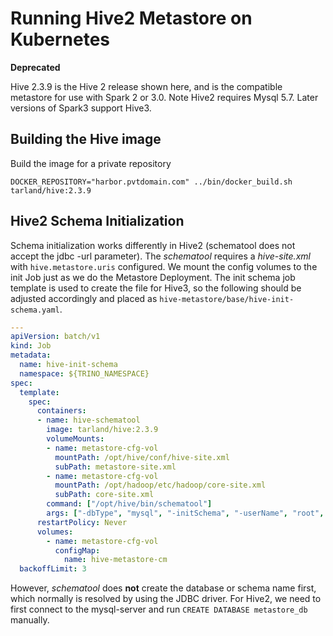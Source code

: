 
Running Hive2 Metastore on Kubernetes
=====================================
 **Deprecated**

Hive 2.3.9 is the Hive 2 release shown here, and is the compatible metastore 
for use with Spark 2 or 3.0. Note Hive2 requires Mysql 5.7. 
Later versions of Spark3 support Hive3.


## Building the Hive image

Build the image for a private repository
```
DOCKER_REPOSITORY="harbor.pvtdomain.com" ../bin/docker_build.sh tarland/hive:2.3.9
```

## Hive2 Schema Initialization

Schema initialization works differently in Hive2 (schematool does not accept 
the jdbc -url parameter).  The *schematool* requires a *hive-site.xml* with 
`hive.metastore.uris` configured. We mount the config volumes to the init Job 
just as we do the Metastore Deployment. The init schema job template is used 
to create the file for Hive3, so the following should be adjusted accordingly
and placed as `hive-metastore/base/hive-init-schema.yaml`.
```yaml
---
apiVersion: batch/v1
kind: Job
metadata:
  name: hive-init-schema
  namespace: ${TRINO_NAMESPACE}
spec:
  template:
    spec:
      containers:
      - name: hive-schematool
        image: tarland/hive:2.3.9
        volumeMounts:
        - name: metastore-cfg-vol
          mountPath: /opt/hive/conf/hive-site.xml
          subPath: metastore-site.xml
        - name: metastore-cfg-vol
          mountPath: /opt/hadoop/etc/hadoop/core-site.xml
          subPath: core-site.xml
        command: ["/opt/hive/bin/schematool"]
        args: ["-dbType", "mysql", "-initSchema", "-userName", "root", "-passWord", "${MYSQLD_ROOT_PASSWORD}"]
      restartPolicy: Never
      volumes:
        - name: metastore-cfg-vol
          configMap:
            name: hive-metastore-cm
  backoffLimit: 3
  ```

However, *schematool* does **not** create the database or schema name first, which 
normally is resolved by using the JDBC driver.  For Hive2, we need to first connect 
to the mysql-server and run `CREATE DATABASE metastore_db` manually.
